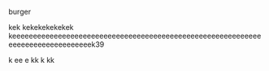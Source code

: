 burger









kek
kekekekekekek
keeeeeeeeeeeeeeeeeeeeeeeeeeeeeeeeeeeeeeeeeeeeeeeeeeeeeeeeeeeeeeeeeeeeeeeeeeeeeeeek39

k
ee
e
kk
k
kk
